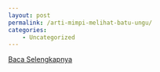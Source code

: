 ```yaml
---
layout: post
permalink: /arti-mimpi-melihat-batu-ungu/
categories:
    - Uncategorized
---
```


[Baca Selengkapnya](/02)